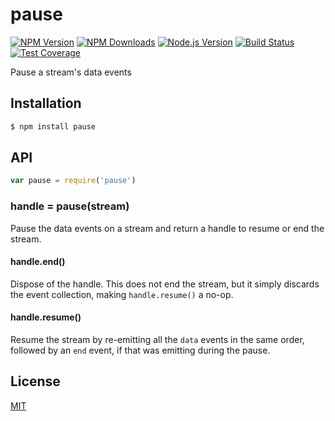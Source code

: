 # pause

[![NPM Version][npm-image]][npm-url]
[![NPM Downloads][downloads-image]][downloads-url]
[![Node.js Version][node-image]][node-url]
[![Build Status][travis-image]][travis-url]
[![Test Coverage][coveralls-image]][coveralls-url]

Pause a stream's data events

## Installation

```sh
$ npm install pause
```

## API

```js
var pause = require('pause')
```

### handle = pause(stream)

Pause the data events on a stream and return a handle to resume or end the
stream.

#### handle.end()

Dispose of the handle. This does not end the stream, but it simply discards
the event collection, making `handle.resume()` a no-op.

#### handle.resume()

Resume the stream by re-emitting all the `data` events in the same order,
followed by an `end` event, if that was emitting during the pause.

## License

[MIT](LICENSE)

[npm-image]: https://img.shields.io/npm/v/pause.svg
[npm-url]: https://npmjs.org/package/pause
[node-image]: https://img.shields.io/node/v/pause.svg
[node-url]: //nodejs.org/download/
[travis-image]: https://img.shields.io/travis/stream-utils/pause/master.svg
[travis-url]: https://travis-ci.org/stream-utils/pause
[coveralls-image]: https://img.shields.io/coveralls/stream-utils/pause.svg
[coveralls-url]: https://coveralls.io/r/stream-utils/pause?branch=master
[downloads-image]: https://img.shields.io/npm/dm/pause.svg
[downloads-url]: https://npmjs.org/package/pause
